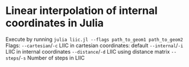 # Linear interpolation of internal coordinates in Julia
Execute by running `julia liic.jl --flags path_to_geom1 path_to_geom2`
Flags:
`--cartesian`/`-c` LIIC in cartesian coordinates: default
`--internal`/`-i` LIIC in internal coordinates
`--distance`/`-d` LIIC using distance matrix
`--steps`/`-s` Number of steps in LIIC
